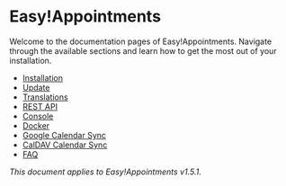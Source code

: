 # Easy!Appointments

Welcome to the documentation pages of Easy!Appointments. Navigate through the available sections and learn how to get the most out of your installation. 

- [Installation](installation-guide.md)
- [Update](update-guide.md)
- [Translations](manage-translations.md)
- [REST API](rest-api.md)
- [Console](console.md)
- [Docker](docker.md)
- [Google Calendar Sync](google-calendar-sync.md)
- [CalDAV Calendar Sync](caldav-calendar-sync.md)
- [FAQ](faq.md)

*This document applies to Easy!Appointments v1.5.1.*
